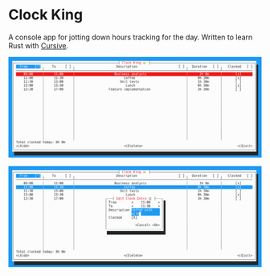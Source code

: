 # Clock King

A console app for jotting down hours tracking for the day. 
Written to learn Rust with [Cursive](https://github.com/gyscos/cursive).

![Screenshot 1](clockking_1.png)

![Screenshot 2](clockking_2.png)
